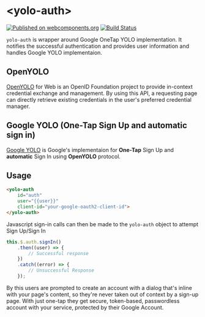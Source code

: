 # \<yolo-auth\>

[![Published on webcomponents.org](https://img.shields.io/badge/webcomponents.org-published-blue.svg)](https://www.webcomponents.org/element/hemantjadon/yolo-auth)
[![Build Status](https://travis-ci.org/hemantjadon/yolo-auth.svg?branch=master)](https://travis-ci.org/hemantjadon/yolo-auth)

`yolo-auth` is wrapper around Google OneTap YOLO implementation. It notifies the successful authentication and provides user information and handles Google YOLO implementaion.

## OpenYOLO

[OpenYOLO](https://github.com/openid/OpenYOLO-Web) for Web is an OpenID Foundation project to provide in-context credential exchange and management. By using this API, a requesting page can directly retrieve existing credentials in the user's preferred credential manager.

## Google YOLO (One-Tap Sign Up and automatic sign in)

[Google YOLO](https://developers.google.com/identity/one-tap/web/overview) is Google's implementaion for **One-Tap** Sign Up and **automatic** Sign In using **OpenYOLO** protocol.

## Usage

```html
<yolo-auth
	id="auth"
	user="{{user}}"
	client-id="your-google-oauth2-client-id">
</yolo-auth>
```

Javascript sign-in calls can then be made to the `yolo-auth` object to attempt Sign Up/Sign In

```javascript
this.$.auth.signIn()
	.then((user) => {
		// Successful response
	})
	.catch((error) => {
		// Unsuccessful Response
	});
```

By this users are prompted to create an account with a dialog that's inline with your page's content, so they're never taken out of context by a sign-up page. With just one-tap they get secure, token-based, passwordless account with your service, protected by their Google Account.
